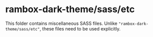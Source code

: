 # rambox-dark-theme/sass/etc

This folder contains miscellaneous SASS files. Unlike `"rambox-dark-theme/sass/etc"`, these files
need to be used explicitly.
